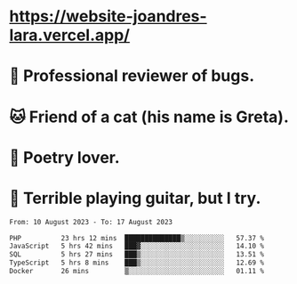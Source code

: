 # https://website-joandres-lara.vercel.app/
# 🐛 Professional reviewer of bugs.
# 🐱 Friend of a cat (his name is Greta).
# 📜 Poetry lover.
# 🎸 Terrible playing guitar, but I try.

<!--START_SECTION:waka-->

```txt
From: 10 August 2023 - To: 17 August 2023

PHP          23 hrs 12 mins  ██████████████▒░░░░░░░░░░   57.37 %
JavaScript   5 hrs 42 mins   ███▓░░░░░░░░░░░░░░░░░░░░░   14.10 %
SQL          5 hrs 27 mins   ███▒░░░░░░░░░░░░░░░░░░░░░   13.51 %
TypeScript   5 hrs 8 mins    ███▒░░░░░░░░░░░░░░░░░░░░░   12.69 %
Docker       26 mins         ▒░░░░░░░░░░░░░░░░░░░░░░░░   01.11 %
```

<!--END_SECTION:waka-->
